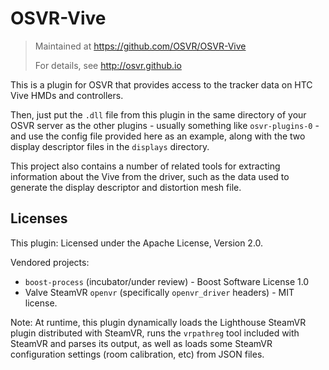 # OSVR-Vive
> Maintained at <https://github.com/OSVR/OSVR-Vive>
>
> For details, see <http://osvr.github.io>

This is a plugin for OSVR that provides access to the tracker data on HTC Vive HMDs and controllers.

Then, just put the `.dll` file from this plugin in the same directory of your OSVR server as the other plugins - usually something like `osvr-plugins-0` - and use the config file provided here as an example, along with the two display descriptor files in the `displays` directory.

This project also contains a number of related tools for extracting information about the Vive from the driver, such as the data used to generate the display descriptor and distortion mesh file.

## Licenses
This plugin: Licensed under the Apache License, Version 2.0.

Vendored projects:
- `boost-process` (incubator/under review) - Boost Software License 1.0
- Valve SteamVR `openvr` (specifically `openvr_driver` headers) - MIT license.

Note: At runtime, this plugin dynamically loads the Lighthouse SteamVR plugin distributed with SteamVR, runs the `vrpathreg` tool included with SteamVR and parses its output, as well as loads some SteamVR configuration settings (room calibration, etc) from JSON files.
